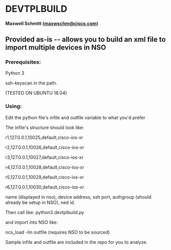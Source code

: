 # DEVTPLBUILD
#### Maxwell Schmitt (maxwschm@cisco.com)


## Provided as-is -- allows you to build an xml file to import multiple devices in NSO


### Prerequisites:
Python 3

ssh-keyscan in the path.

(TESTED ON UBUNTU 18.04)


### Using:
Edit the python file's infile and outfile variable to what you'd prefer

The infile's structure should look like:

r1,127.0.0.1,10025,default,cisco-ios-xr

r2,127.0.0.1,10026,default,cisco-ios-xr

r3,127.0.0.1,10027,default,cisco-ios-xr

r4,127.0.0.1,10028,default,cisco-ios-xr

r5,127.0.0.1,10029,default,cisco-ios-xr

r6,127.0.0.1,10030,default,cisco-ios-xr

name (displayed in nso), device address, ssh port, authgroup (should already be setup in NSO), ned id.

Then call like:
python3 devtplbuild.py

and import into NSO like:

ncs_load -lm outfile (requires NSO to be sourced)


Sample infile and outfile are included in the repo for you to analyze.
